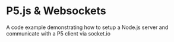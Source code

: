 # P5.js & Websockets

A code example demonstrating how to setup a Node.js server and communicate with a P5 client via socket.io
